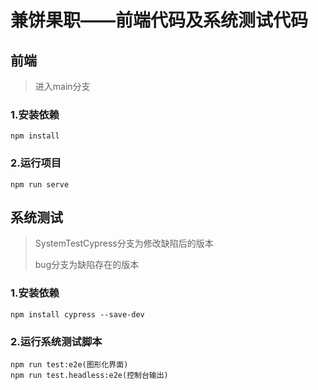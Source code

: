 # 兼饼果职——前端代码及系统测试代码

## 前端

> 进入main分支

### 1.安装依赖

```
npm install
```

### 2.运行项目

```
npm run serve
```

## 系统测试

> SystemTestCypress分支为修改缺陷后的版本
>
> bug分支为缺陷存在的版本

### 1.安装依赖

```
npm install cypress --save-dev
```

### 2.运行系统测试脚本

```
npm run test:e2e(图形化界面)
npm run test.headless:e2e(控制台输出)
```

